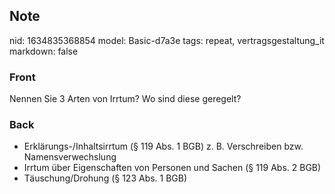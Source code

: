 ## Note
nid: 1634835368854
model: Basic-d7a3e
tags: repeat, vertragsgestaltung_it
markdown: false

### Front
Nennen Sie 3 Arten von Irrtum? Wo sind diese geregelt?

### Back
<ul>
  <li>Erklärungs-/Inhaltsirrtum (§ 119 Abs. 1 BGB) z. B.
  Verschreiben bzw. Namensverwechslung
  <li>Irrtum über Eigenschaften von Personen und Sachen (§ 119 Abs.
  2 BGB)
  <li>Täuschung/Drohung (§ 123 Abs. 1 BGB)
</ul>

